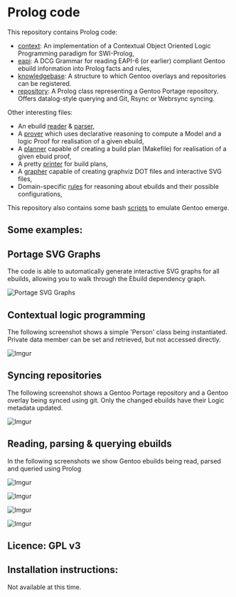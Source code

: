 
# Prolog code 

This repository contains Prolog code:

- [context](Source/context.pl): An implementation of a Contextual Object Oriented Logic Programming paradigm for SWI-Prolog,
- [eapi](Source/eapi.pl): A DCG Grammar for reading EAPI-6 (or earlier) compliant Gentoo ebuild information into Prolog facts and rules,
- [knowledgebase](Source/knowledgebase.pl): A structure to which Gentoo overlays and repositories can be registered. 
- [repository](Source/repository.pl): A Prolog class representing a Gentoo Portage repository. Offers datalog-style querying and Git, Rsync or Webrsync syncing.

Other interesting files: 
- An ebuild [reader](Source/reader.pl) & [parser](Source/parser.pl), 
- A [prover](Source/prover.pl) which uses declarative reasoning to compute a Model and a logic Proof for realisation of a given ebuild,
- A [planner](Source/planner.pl) capable of creating a build plan (Makefile) for realisation of a given ebuid proof,
- A pretty [printer](Source/printer.pl) for build plans,
- A [grapher](Source/grapher.pl) capable of creating graphviz DOT files and interactive SVG files,
- Domain-specific [rules](Source/rules.pl) for reasoning about ebuilds and their possible configurations, 

This repository also contains some bash [scripts](.bash_profile) to emulate Gentoo emerge.

## Some examples: 

## Portage SVG Graphs

The code is able to automatically generate interactive SVG graphs for all ebuilds, allowing you to walk
through the Ebuild dependency graph.

![Portage SVG Graphs](https://i.imgur.com/WhuEGxx.png)


## Contextual logic programming 

The following screenshot shows a simple 'Person' class being instantiated. Private data member can be set and retrieved, but not accessed 
directly. 

![Imgur](https://i.imgur.com/O7Luag9.png)


## Syncing repositories

The following screenshot shows a Gentoo Portage repository and a Gentoo overlay being synced using git. Only the changed ebuilds have their 
Logic metadata updated. 

![Imgur](https://i.imgur.com/HNp6QYD.png)


## Reading, parsing & querying ebuilds 

In the following screenshots we show Gentoo ebuilds being read, parsed and queried using Prolog

![Imgur](https://i.imgur.com/jHNSVdl.png)

![Imgur](https://i.imgur.com/oGplVXX.png)

![Imgur](https://i.imgur.com/wWAdjXn.png)

![Imgur](https://i.imgur.com/yVED5fZ.png)


## Licence: GPL v3

## Installation instructions: 

Not available at this time.
